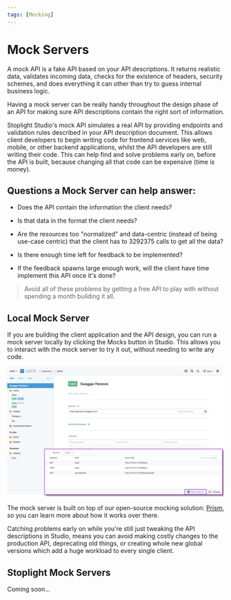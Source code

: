 ```yaml
---
tags: [Mocking]
---
```


# Mock Servers

A mock API is a fake API based on your API descriptions. It  returns realistic data, validates incoming data, checks for the  existence of headers, security schemes, and does everything it can other than try to guess internal business logic.

Having a mock server can be really handy throughout the design phase of an API for making sure API descriptions contain the right sort of information. 

Stoplight Studio's mock API simulates a real API by providing endpoints and validation rules described in your API description document. This allows client developers to begin writing code for frontend services like web, mobile, or other backend applications, whilst the API developers are still writing their code. This can help find and solve problems early on, before the API is built, because changing all that code can be expensive (time is money).

## Questions a Mock Server can help answer: 

- Does the API contain the information the client needs? 

- Is that data in the format the client needs? 

- Are the resources too "normalized" and data-centric (instead of being use-case centric) that the client has to 3292375 calls to get all the data? 

- Is there enough time left for feedback to be implemented?

- If the feedback spawns large enough work, will the client have time implement this API once it's done?

> Avoid all of these problems by getting a free API to play with without spending a month building it all.

## Local Mock Server

If you are building the client application and the API design, you can run a mock server locally by clicking the Mocks button in Studio. This allows you to interact with the mock server to try it out, without needing to write any code.

![Mock Server](../../assets/images/mocking-studio.png)

The mock server is built on top of our open-source mocking solution: [Prism](https://stoplight.io/prism/), so you can learn more about how it works over there.

Catching problems early on while you're still just tweaking the API descriptions in Studio, means you can avoid making costly changes to the production API, deprecating old things, or creating whole new global versions which add a huge workload to every single client.

## Stoplight Mock Servers

Coming soon...

